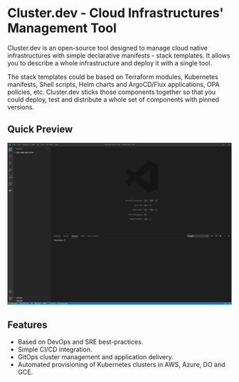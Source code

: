 # Cluster.dev - Cloud Infrastructures' Management Tool

Cluster.dev is an open-source tool designed to manage cloud native infrastructures with simple declarative manifests - stack templates. It allows you to describe a whole infrastructure and deploy it with a single tool.

The stack templates could be based on Terraform modules, Kubernetes manifests, Shell scripts, Helm charts and ArgoCD/Flux applications, OPA policies, etc. Cluster.dev sticks those components together so that you could deploy, test and distribute a whole set of components with pinned versions.

## Quick Preview

![demo video cdev](./images/demo.gif)

## Features

- Based on DevOps and SRE best-practices.
- Simple CI/CD integration.
- GitOps cluster management and application delivery.
- Automated provisioning of Kubernetes clusters in AWS, Azure, DO and GCE.

